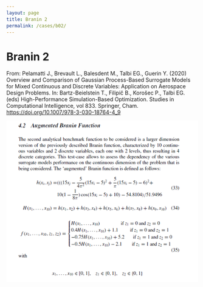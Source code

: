 ```yaml
---
layout: page
title: Branin 2
permalink: /cases/b02/
---
```


# Branin 2


From: Pelamatti J., Brevault L., Balesdent M., Talbi EG., Guerin Y. (2020) Overview and Comparison of Gaussian Process-Based Surrogate Models for Mixed Continuous and Discrete Variables: Application on Aerospace Design Problems. In: Bartz-Beielstein T., Filipič B., Korošec P., Talbi EG. (eds) High-Performance Simulation-Based Optimization. Studies in Computational Intelligence, vol 833. Springer, Cham. https://doi.org/10.1007/978-3-030-18764-4_9 

<img align="left" src="https://raw.githubusercontent.com/mixed-optimization-benchmark/mixed-optimization-benchmark.github.io/master/Cas%20test/Branin_2.PNG" >
